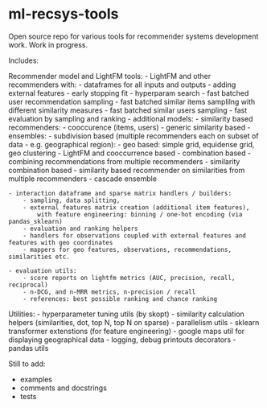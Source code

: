 # ml-recsys-tools

Open source repo for various tools for recommender systems development work. Work in progress.

Includes:

Recommender model and LightFM tools:
    - LightFM and other recommenders with:
            - dataframes for all inputs and outputs
            - adding external features
            - early stopping fit
            - hyperparam search
            - fast batched user recommendation sampling
            - fast batched similar items samplilng with different similarity measures
            - fast batched similar users sampling
            - fast evaluation by sampling and ranking
    - additional models:
        - similarity based recommenders:
            - cooccurence (items, users)
            - generic similarity based
        - ensembles:
            - subdivision based (multiple recommenders each on subset of data - e.g. geographical region):
                - geo based: simple grid, equidense grid, geo clustering
                - LightFM and cooccurrence based
            - combination based - combining recommendations from multiple recommenders
            - similarity combination based - similarity based recommender on similarities from multiple recommenders
            - cascade ensemble

    - interaction dataframe and sparse matrix handlers / builders:
        - sampling, data splitting,
        - external features matrix creation (additional item features),
            with feature engineering: binning / one-hot encoding (via pandas_sklearn)
        - evaluation and ranking helpers
        - handlers for observations coupled with external features and features with geo coordinates
        - mappers for geo features, observations, recommendations, similarities etc.

    - evaluation utils:
        - score reports on lightfm metrics (AUC, precision, recall, reciprocal)
        - n-DCG, and n-MRR metrics, n-precision / recall
        - references: best possible ranking and chance ranking

Utilities:
    - hyperparameter tuning utils (by skopt)
    - similarity calculation helpers (similarities, dot, top N, top N on sparse)
    - parallelism utils
    - sklearn transformer extenstions (for feature engineering)
    - google maps util for displaying geographical data
    - logging, debug printouts decorators
    - pandas utils


Still to add:
- examples
- comments and docstrings
- tests
 
